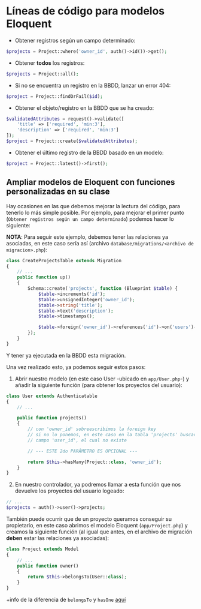 # Líneas de código para modelos Eloquent

- Obtener registros según un campo determinado:

```php
$projects = Project::where('owner_id', auth()->id())->get();
```

- Obtener **todos** los registros:

```php
$projects = Project::all();
```

- Si no se encuentra un registro en la BBDD, lanzar un error 404:

```php
$project = Project::findOrFail($id);
```

- Obtener el objeto/registro en la BBDD que se ha creado:

```php
$validatedAttributes = request()->validate([
    'title' => ['required', 'min:3'],
    'description' => ['required', 'min:3']
]);
$project = Project::create($validatedAttributes);
```

- Obtener el último registro de la BBDD basado en un modelo:

```php
$project = Project::latest()->first();
```

## Ampliar modelos de Eloquent con funciones personalizadas en su clase

Hay ocasiones en las que debemos mejorar la lectura del código, para tenerlo lo más simple posible. Por ejemplo, para mejorar el primer punto (`Obtener registros según un campo determinado`) podemos hacer lo siguiente:

**NOTA**: Para seguir este ejemplo, debemos tener las relaciones ya asociadas, en este caso sería así (archivo `database/migrations/<archivo de migracion>.php`):

```php
class CreateProjectsTable extends Migration
{
    // ...
    public function up()
    {
        Schema::create('projects', function (Blueprint $table) {
            $table->increments('id');
            $table->unsignedInteger('owner_id');
            $table->string('title');
            $table->text('description');
            $table->timestamps();

            $table->foreign('owner_id')->references('id')->on('users')->onDelete('cascade');
        });
    }
}
```

Y tener ya ejecutada en la BBDD esta migración.

Una vez realizado esto, ya podemos seguir estos pasos:

1. Abrir nuestro modelo (en este caso User -ubicado en `app/User.php`-) y añadir la siguiente función (para obtener los proyectos del usuario):

```php
class User extends Authenticatable
{
    // ...

    public function projects()
    {
        // con 'owner_id' sobreescribimos la foreign key
        // si no lo ponemos, en este caso en la tabla 'projects' buscaría el 
        // campo 'user_id', el cual no existe

        // --- ESTE 2do PARÁMETRO ES OPCIONAL ---

        return $this->hasMany(Project::class, 'owner_id');
    }
}
```

2. En nuestro controlador, ya podremos llamar a esta función que nos devuelve los proyectos del usuario logeado:

```php
// ...
$projects = auth()->user()->projects;
```

También puede ocurrir que de un proyecto queramos conseguir su propietario, en este caso abrimos el modelo Eloquent (`app/Project.php`) y creamos la siguiente función (al igual que antes, en el archivo de migración **deben** estar las relaciones ya asociadas):

```php
class Project extends Model
{
    // ...
    public function owner()
    {
        return $this->belongsTo(User::class);
    }
}
```

+info de la diferencia de `belongsTo` y `hasOne` [aquí](https://stackoverflow.com/questions/30058949/should-i-use-belongsto-or-hasone-in-laravel)